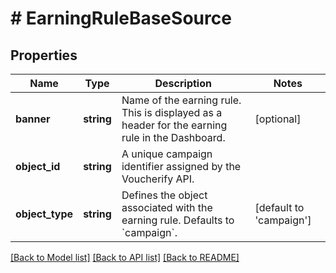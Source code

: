 # # EarningRuleBaseSource

## Properties

Name | Type | Description | Notes
------------ | ------------- | ------------- | -------------
**banner** | **string** | Name of the earning rule. This is displayed as a header for the earning rule in the Dashboard. | [optional]
**object_id** | **string** | A unique campaign identifier assigned by the Voucherify API. |
**object_type** | **string** | Defines the object associated with the earning rule. Defaults to &#x60;campaign&#x60;. | [default to 'campaign']

[[Back to Model list]](../../README.md#models) [[Back to API list]](../../README.md#endpoints) [[Back to README]](../../README.md)
